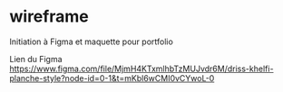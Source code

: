 # wireframe
Initiation à Figma et maquette pour portfolio

Lien du Figma
https://www.figma.com/file/MjmH4KTxmlhbTzMUJvdr6M/driss-khelfi-planche-style?node-id=0-1&t=mKbl6wCMI0vCYwoL-0
